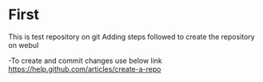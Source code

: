 First
=====

This is test repository on git
Adding steps followed to create the repository on webuI

-To create and commit changes use below link 
https://help.github.com/articles/create-a-repo
